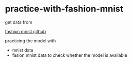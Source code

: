 # practice-with-fashion-mnist

get data from

[fashion mnist github](https://github.com/zalandoresearch/fashion-mnist)


practicing the model with 
- mnist data
- fasion mnist data
to check whether the model is available

